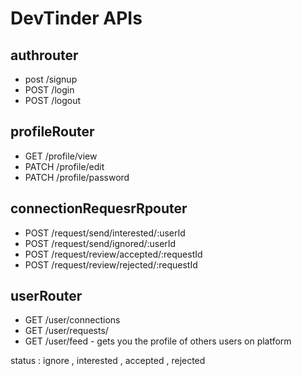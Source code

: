 # DevTinder APIs

## authrouter
- post /signup
- POST /login
- POST /logout

## profileRouter
- GET /profile/view
- PATCH /profile/edit
- PATCH /profile/password

## connectionRequesrRpouter
- POST /request/send/interested/:userId
- POST /request/send/ignored/:userId
- POST /request/review/accepted/:requestId
- POST /request/review/rejected/:requestId

## userRouter
- GET /user/connections
- GET /user/requests/
- GET /user/feed - gets you the profile of others users on platform



status : ignore , interested , accepted , rejected